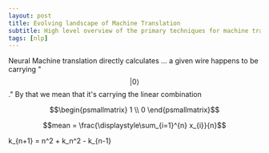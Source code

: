 ```yaml
---
layout: post
title: Evolving landscape of Machine Translation
subtitle: High level overview of the primary techniques for machine translation over time
tags: [nlp]
---
```


Neural Machine translation directly calculates
... a given wire happens to be carrying "$$\lvert 0\rangle$$."
By that we mean that it's carrying the linear combination

$$\begin{psmallmatrix} 1 \\ 0 \end{psmallmatrix}$$

$$mean = \frac{\displaystyle\sum_{i=1}^{n} x_{i}}{n}$$

k_{n+1} = n^2 + k_n^2 - k_{n-1}
